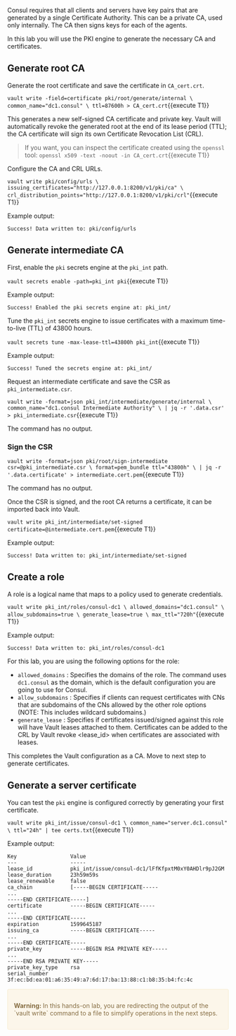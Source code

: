 Consul requires that all clients and servers have key pairs that are generated by a single Certificate Authority. This can be a private CA, used only internally. The CA then signs keys for each of the agents.

In this lab you will use the PKI engine to generate the necessary CA and certificates.

## Generate root CA

Generate the root certificate and save the certificate in `CA_cert.crt`.

`vault write -field=certificate pki/root/generate/internal \
        common_name="dc1.consul" \
        ttl=87600h > CA_cert.crt`{{execute T1}}

This generates a new self-signed CA certificate and private key.
Vault will automatically revoke the generated root at the end of its lease period (TTL);
the CA certificate will sign its own Certificate Revocation List (CRL).

> If you want, you can inspect the certificate created using the `openssl` tool:
> `openssl x509 -text -noout -in CA_cert.crt`{{execute T1}}

Configure the CA and CRL URLs.

`vault write pki/config/urls \
        issuing_certificates="http://127.0.0.1:8200/v1/pki/ca" \
        crl_distribution_points="http://127.0.0.1:8200/v1/pki/crl"`{{execute T1}}

Example output:

```
Success! Data written to: pki/config/urls
```

## Generate intermediate CA

First, enable the `pki` secrets engine at the `pki_int` path.

`vault secrets enable -path=pki_int pki`{{execute T1}}

Example output:

```
Success! Enabled the pki secrets engine at: pki_int/
```

Tune the `pki_int` secrets engine to issue certificates
with a maximum time-to-live (TTL) of 43800 hours.

`vault secrets tune -max-lease-ttl=43800h pki_int`{{execute T1}}

Example output:

```
Success! Tuned the secrets engine at: pki_int/
```

Request an intermediate certificate and save the CSR as `pki_intermediate.csr`.

`vault write -format=json pki_int/intermediate/generate/internal \
        common_name="dc1.consul Intermediate Authority" \
        | jq -r '.data.csr' > pki_intermediate.csr`{{execute T1}}

The command has no output.

### Sign the CSR

`vault write -format=json pki/root/sign-intermediate csr=@pki_intermediate.csr \
        format=pem_bundle ttl="43800h" \
        | jq -r '.data.certificate' > intermediate.cert.pem`{{execute T1}}

The command has no output.

Once the CSR is signed, and the root CA returns a certificate,
it can be imported back into Vault.

`vault write pki_int/intermediate/set-signed certificate=@intermediate.cert.pem`{{execute T1}}

Example output:

```
Success! Data written to: pki_int/intermediate/set-signed
```

## Create a role

A role is a logical name that maps to a policy used to generate credentials.

`vault write pki_int/roles/consul-dc1 \
        allowed_domains="dc1.consul" \
        allow_subdomains=true \
        generate_lease=true \
        max_ttl="720h"`{{execute T1}}

Example output:

```
Success! Data written to: pki_int/roles/consul-dc1
```

For this lab, you are using the following options for the role:

* `allowed_domains` :  Specifies the domains of the role. The command uses `dc1.consul` as the domain, which is the default configuration you are going to use for Consul.
* `allow_subdomains` : Specifies if clients can request certificates with CNs that are subdomains of the CNs allowed by the other role options (NOTE: This includes wildcard subdomains.)
* `generate_lease` :   Specifies if certificates issued/signed against this role will have Vault leases attached to them. Certificates can be added to the CRL by Vault revoke <lease_id> when certificates are associated with leases.

This completes the Vault configuration as a CA.
Move to next step to generate certificates.

<!-- This could go to next step -->

## Generate a server certificate

You can test the `pki` engine is configured correctly by generating your first certificate.

`vault write pki_int/issue/consul-dc1 \
  common_name="server.dc1.consul" \
  ttl="24h" | tee certs.txt`{{execute T1}}

Example output:

```
Key                 Value
---                 -----
lease_id            pki_int/issue/consul-dc1/lFfKfpxtM0xY0AHDlr9pJ2GM
lease_duration      23h59m59s
lease_renewable     false
ca_chain            [-----BEGIN CERTIFICATE-----
...
-----END CERTIFICATE-----]
certificate         -----BEGIN CERTIFICATE-----
...
-----END CERTIFICATE-----
expiration          1599645187
issuing_ca          -----BEGIN CERTIFICATE-----
...
-----END CERTIFICATE-----
private_key         -----BEGIN RSA PRIVATE KEY-----
...
-----END RSA PRIVATE KEY-----
private_key_type    rsa
serial_number       3f:ec:bd:ea:01:a6:35:49:a7:6d:17:ba:13:88:c1:b8:35:b4:fc:4c
```

<div style="background-color:#fcf6ea; color:#866d42; border:1px solid #f8ebcf; padding:1em; border-radius:3px;">
  <p><strong>Warning: </strong>
  In this hands-on lab, you are redirecting the output of the `vault write` command to a file to simplify operations in the next steps.
</p></div>